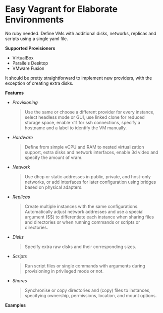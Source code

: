 # Easy Vagrant for Elaborate Environments

No ruby needed. Define VMs with additional disks, networks, replicas and scripts using a single yaml file.

**Supported Provisioners**
- VirtualBox
- Parallels Desktop
- VMware Fusion

It should be pretty straightforward to implement new providers, with the exception of creating extra disks.

**Features**

- *Provisioning*
  > Use the same or choose a different provider for every instance, select headless mode or GUI, use linked clone for reduced storage space, enable x11 for ssh connections, specify a hostname and a label to identify the VM manually.
- *Hardware*
  > Define from simple vCPU and RAM to nested virtualization support, extra disks and network interfaces, enable 3d video and specify the amount of vram.
- *Network*
  > Use dhcp or static addresses in public, private, and host-only networks, or add interfaces for later configuration using bridges based on physical adapters.
- *Replicas*
  > Create multiple instances with the same configurations. Automatically adjust network addresses and use a special argument ($$) to differentiate each instance when sharing files and directories or when running commands or scripts or directories.
- *Disks*
  > Specify extra raw disks and their corresponding sizes.
- *Scripts*
  > Run script files or single commands with arguments during provisioning in privileged mode or not.
- *Shares*
  > Synchronise or copy directories and (copy) files to instances, specifying ownership, permissions, location, and mount options.


**Examples**

```yaml
```
